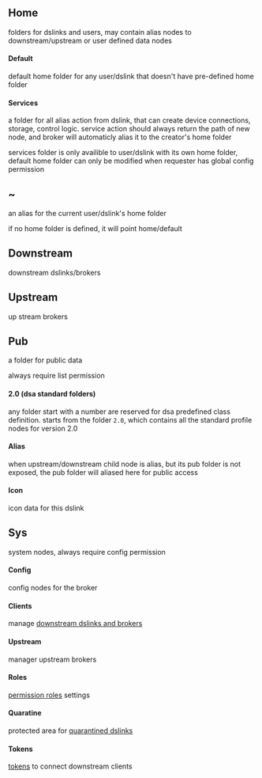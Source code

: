 ## Home
folders for dslinks and users, may contain alias nodes to downstream/upstream or user defined data nodes

#### Default
default home folder for any user/dslink that doesn't have pre-defined home folder

#### Services
a folder for all alias action from dslink, that can create device connections, storage, control logic. service action should always return the path of new node, and broker will automaticly alias it to the creator's home folder

services folder is only availible to user/dslink with its own home folder, default home folder can only be modified when requester has global config permission

## ~
an alias for the current user/dslink's home folder

if no home folder is defined, it will point home/default

## Downstream
downstream dslinks/brokers

## Upstream
up stream brokers

## Pub

a folder for public data

always require list permission

#### 2.0 (dsa standard folders)
any folder start with a number are reserved for dsa predefined class definition. starts from the folder `2.0`, which contains all the standard profile nodes for version 2.0

#### Alias 
when upstream/downstream child node is alias, but its pub folder is not exposed, the pub folder will aliased here for public access

#### Icon
icon data for this dslink


## Sys
system nodes, always require config permission

#### Config
config nodes for the broker

#### Clients
manage [downstream dslinks and brokers](edge-broker/clients.md)

#### Upstream
manager upstream brokers

#### Roles
[permission roles](edge-broker/permissions.md) settings

#### Quaratine
protected area for [quarantined dslinks](edge-broker/quarantine.md)

#### Tokens
[tokens](edge-broker/tokens.md) to connect downstream clients
